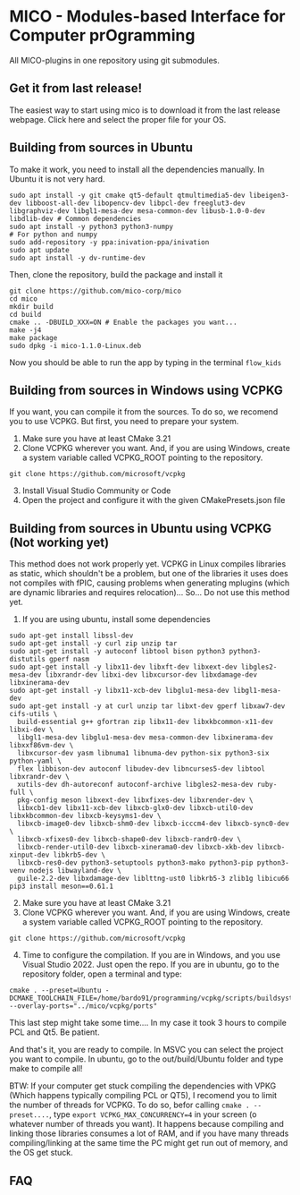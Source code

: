 # MICO - Modules-based Interface for Computer prOgramming

All MICO-plugins in one repository using git submodules.

## Get it from last release!

The easiest way to start using mico is to download it from the last release webpage. Click here and select the proper file for your OS.


## Building from sources in Ubuntu

To make it work, you need to install all the dependencies manually. In Ubuntu it is not very hard. 

```
sudo apt install -y git cmake qt5-default qtmultimedia5-dev libeigen3-dev libboost-all-dev libopencv-dev libpcl-dev freeglut3-dev libgraphviz-dev libgl1-mesa-dev mesa-common-dev libusb-1.0-0-dev libdlib-dev # Common dependencies
sudo apt install -y python3 python3-numpy                                                # For python and numpy
sudo add-repository -y ppa:inivation-ppa/inivation
sudo apt update
sudo apt install -y dv-runtime-dev
```
Then, clone the repository, build the package and install it

```
git clone https://github.com/mico-corp/mico
cd mico
mkdir build
cd build
cmake .. -DBUILD_XXX=ON # Enable the packages you want...
make -j4
make package
sudo dpkg -i mico-1.1.0-Linux.deb
```

Now you should be able to run the app by typing in the terminal `flow_kids`

## Building from sources in Windows using VCPKG

If you want, you can compile it from the sources. To do so, we recomend you to use VCPKG. But first, you need to prepare your system.

1. Make sure you have at least CMake 3.21
2. Clone VCPKG wherever you want. And, if you are using Windows, create a system variable called VCPKG_ROOT pointing to the repository.
```
git clone https://github.com/microsoft/vcpkg
```
3. Install Visual Studio Community or Code
4. Open the project and configure it with the given CMakePresets.json file


## Building from sources in Ubuntu using VCPKG (Not working yet)

This method does not work properly yet. VCPKG in Linux compiles libraries as static, which shouldn't be a problem, but one of the libraries it uses 
does not compiles with fPIC, causing problems when generating mplugins (which are dynamic libraries and requires relocation)... So... Do not use this method yet.

1. If you are using ubuntu, install some dependencies
```
sudo apt-get install libssl-dev
sudo apt-get install -y curl zip unzip tar
sudo apt-get install -y autoconf libtool bison python3 python3-distutils gperf nasm
sudo apt-get install -y libx11-dev libxft-dev libxext-dev libgles2-mesa-dev libxrandr-dev libxi-dev libxcursor-dev libxdamage-dev libxinerama-dev 
sudo apt-get install -y libx11-xcb-dev libglu1-mesa-dev libgl1-mesa-dev
sudo apt-get install -y at curl unzip tar libxt-dev gperf libxaw7-dev cifs-utils \
  build-essential g++ gfortran zip libx11-dev libxkbcommon-x11-dev libxi-dev \
  libgl1-mesa-dev libglu1-mesa-dev mesa-common-dev libxinerama-dev libxxf86vm-dev \
  libxcursor-dev yasm libnuma1 libnuma-dev python-six python3-six python-yaml \
  flex libbison-dev autoconf libudev-dev libncurses5-dev libtool libxrandr-dev \
  xutils-dev dh-autoreconf autoconf-archive libgles2-mesa-dev ruby-full \
  pkg-config meson libxext-dev libxfixes-dev libxrender-dev \
  libxcb1-dev libx11-xcb-dev libxcb-glx0-dev libxcb-util0-dev libxkbcommon-dev libxcb-keysyms1-dev \
  libxcb-image0-dev libxcb-shm0-dev libxcb-icccm4-dev libxcb-sync0-dev \
  libxcb-xfixes0-dev libxcb-shape0-dev libxcb-randr0-dev \
  libxcb-render-util0-dev libxcb-xinerama0-dev libxcb-xkb-dev libxcb-xinput-dev libkrb5-dev \
  libxcb-res0-dev python3-setuptools python3-mako python3-pip python3-venv nodejs libwayland-dev \
  guile-2.2-dev libxdamage-dev liblttng-ust0 libkrb5-3 zlib1g libicu66
pip3 install meson==0.61.1
```
2. Make sure you have at least CMake 3.21
3. Clone VCPKG wherever you want. And, if you are using Windows, create a system variable called VCPKG_ROOT pointing to the repository.
```
git clone https://github.com/microsoft/vcpkg
```
4. Time to configure the compilation. If you are in Windows, and you use Visual Studio 2022. Just open the repo. If you are in ubuntu, go to the repository folder, open a terminal and type:
```
cmake . --preset=Ubuntu -DCMAKE_TOOLCHAIN_FILE=/home/bardo91/programming/vcpkg/scripts/buildsystems/vcpkg.cmake --overlay-ports="../mico/vcpkg/ports"
```
This last step might take some time.... In my case it took 3 hours to compile PCL and Qt5. Be patient.

And that's it, you are ready to compile. In MSVC you can select the project you want to compile. In ubuntu, go to the out/build/Ubuntu folder and type make to compile all!

BTW: If your computer get stuck compiling the dependencies with VPKG (Which happens typically compiling PCL or QT5), I recomend you to limit the number of threads for VCPKG. To do so, befor calling `cmake . --preset....`, type `export VCPKG_MAX_CONCURRENCY=4` in your screen (o whatever number of threads you want). It happens because compiling and linking those libraries consumes a lot of RAM, and if you have many threads compiling/linking at the same time the PC might get run out of memory, and the OS get stuck.



## FAQ
